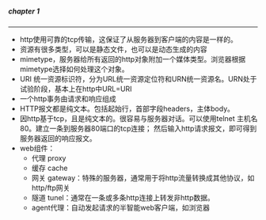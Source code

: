 ##### chapter 1
---
+ http使用可靠的tcp传输，这保证了从服务器到客户端的内容是一样的。
+ 资源有很多类型，可以是静态文件，也可以是动态生成的内容
+ mimetype，服务器给所有返回的http对象附加一个媒体类型。浏览器根据mimetype选择如何处理这个对象。
+ URI 统一资源标识符，分为URL统一资源定位符和URN统一资源名。URN处于试验阶段，基本上在http中URL=URI
+ 一个http事务由请求和响应组成
+ HTTP报文都是纯文本。包括起始行，首部字段headers，主体body。
+ 因http基于tcp，且是纯文本的。很容易与服务器对话。可以使用telnet 主机名 80。建立一条到服务器80端口的tcp连接；
然后输入http请求报文，即可得到服务器返回的响应报文。
+ web组件：
	+ 代理 proxy
	+ 缓存 cache
	+ 网关 gateway：特殊的服务器，通常用于将http流量转换成其他协议，如http/ftp网关
	+ 隧道 tunel：通常在一条或多条http连接上转发非http数据。
	+ agent代理：自动发起请求的半智能web客户端，如浏览器